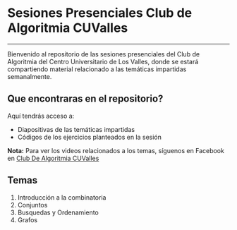 # Sesiones Presenciales Club de Algoritmia CUValles
___

Bienvenido al repositorio de las sesiones presenciales del Club de Algoritmia del Centro
Universitario de Los Valles, donde se estará compartiendo material relacionado a las temáticas
impartidas semanalmente.

## Que encontraras en el repositorio?

Aquí tendrás acceso a:

* Diapositivas de las temáticas impartidas
* Códigos de los ejercicios planteados en la sesión

**Nota:** Para ver los videos relacionados a los temas, síguenos en Facebook en [Club De Algoritmia CUValles](https://www.facebook.com/Club-De-Algoritmia-CUValles-2091337547612436/ "Club De Algoritmia CUValles")

## Temas

1. Introducción a la combinatoria
2. Conjuntos
3. Busquedas y Ordenamiento
4. Grafos
 
